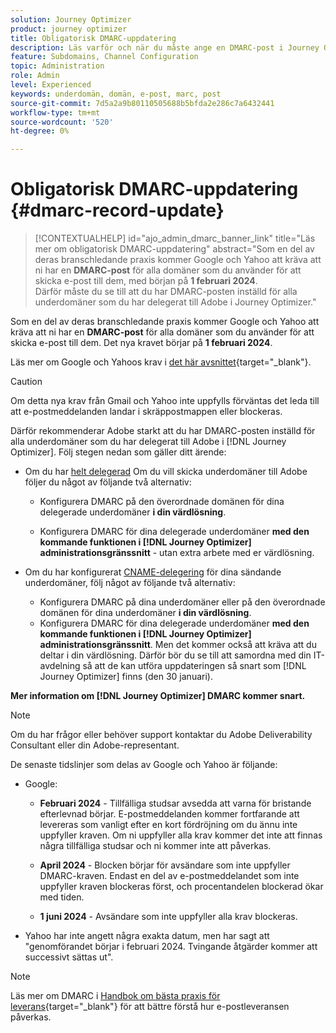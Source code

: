 ```yaml
---
solution: Journey Optimizer
product: journey optimizer
title: Obligatorisk DMARC-uppdatering
description: Läs varför och när du måste ange en DMARC-post i Journey Optimizer
feature: Subdomains, Channel Configuration
topic: Administration
role: Admin
level: Experienced
keywords: underdomän, domän, e-post, marc, post
source-git-commit: 7d5a2a9b80110505688b5bfda2e286c7a6432441
workflow-type: tm+mt
source-wordcount: '520'
ht-degree: 0%

---
```


# Obligatorisk DMARC-uppdatering {#dmarc-record-update}

>[!CONTEXTUALHELP]
>id="ajo_admin_dmarc_banner_link"
>title="Läs mer om obligatorisk DMARC-uppdatering"
>abstract="Som en del av deras branschledande praxis kommer Google och Yahoo att kräva att ni har en **DMARC-post** för alla domäner som du använder för att skicka e-post till dem, med början på **1 februari 2024**. <br>Därför måste du se till att du har DMARC-posten inställd för alla underdomäner som du har delegerat till Adobe i Journey Optimizer."

Som en del av deras branschledande praxis kommer Google och Yahoo att kräva att ni har en **DMARC-post** för alla domäner som du använder för att skicka e-post till dem. Det nya kravet börjar på **1 februari 2024**.

Läs mer om Google och Yahoos krav i [det här avsnittet](https://experienceleague.adobe.com/docs/deliverability-learn/deliverability-best-practice-guide/additional-resources/guidance-around-changes-to-google-and-yahoo.html?lang=en#dmarc%3A){target="_blank"}.

>[!CAUTION]
>
>Om detta nya krav från Gmail och Yahoo inte uppfylls förväntas det leda till att e-postmeddelanden landar i skräppostmappen eller blockeras.

Därför rekommenderar Adobe starkt att du har DMARC-posten inställd för alla underdomäner som du har delegerat till Adobe i [!DNL Journey Optimizer]. Följ stegen nedan som gäller ditt ärende:

* Om du har [helt delegerad](delegate-subdomain.md#full-subdomain-delegation) Om du vill skicka underdomäner till Adobe följer du något av följande två alternativ:

   * Konfigurera DMARC på den överordnade domänen för dina delegerade underdomäner **i din värdlösning**.

   * Konfigurera DMARC för dina delegerade underdomäner **med den kommande funktionen i [!DNL Journey Optimizer] administrationsgränssnitt** - utan extra arbete med er värdlösning.

* Om du har konfigurerat [CNAME-delegering](delegate-subdomain.md#cname-subdomain-delegation) för dina sändande underdomäner, följ något av följande två alternativ:
   * Konfigurera DMARC på dina underdomäner eller på den överordnade domänen för dina underdomäner **i din värdlösning**.
   * Konfigurera DMARC för dina delegerade underdomäner **med den kommande funktionen i [!DNL Journey Optimizer] administrationsgränssnitt**. Men det kommer också att kräva att du deltar i din värdlösning. Därför bör du se till att samordna med din IT-avdelning så att de kan utföra uppdateringen så snart som [!DNL Journey Optimizer] finns (den 30 januari). <!--and be ready on February 1st, 2024-->

**Mer information om [!DNL Journey Optimizer] DMARC kommer snart.**

>[!NOTE]
>
>Om du har frågor eller behöver support kontaktar du Adobe Deliverability Consultant eller din Adobe-representant.

De senaste tidslinjer som delas av Google och Yahoo är följande:

* Google:

   * **Februari 2024** - Tillfälliga studsar avsedda att varna för bristande efterlevnad börjar. E-postmeddelanden kommer fortfarande att levereras som vanligt efter en kort fördröjning om du ännu inte uppfyller kraven. Om ni uppfyller alla krav kommer det inte att finnas några tillfälliga studsar och ni kommer inte att påverkas.

   * **April 2024** - Blocken börjar för avsändare som inte uppfyller DMARC-kraven. Endast en del av e-postmeddelandet som inte uppfyller kraven blockeras först, och procentandelen blockerad ökar med tiden.

   * **1 juni 2024** - Avsändare som inte uppfyller alla krav blockeras.

* Yahoo har inte angett några exakta datum, men har sagt att &quot;genomförandet börjar i februari 2024. Tvingande åtgärder kommer att successivt sättas ut&quot;.

>[!NOTE]
>
>Läs mer om DMARC i [Handbok om bästa praxis för leverans](https://experienceleague.adobe.com/docs/deliverability-learn/deliverability-best-practice-guide/additional-resources/technotes/implement-dmarc.html#about){target="_blank"} för att bättre förstå hur e-postleveransen påverkas.
